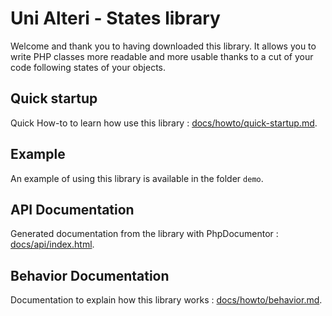 Uni Alteri - States library
===========================

Welcome and thank you to having downloaded this library.
It allows you to write PHP classes more readable and more usable thanks to a cut of your code
following states of your objects.

Quick startup
-------------
Quick How-to to learn how use this library : [docs/howto/quick-startup.md](Startup).

Example
-------
An example of using this library is available in the folder `demo`.

API Documentation
-----------------
Generated documentation from the library with PhpDocumentor : [docs/api/index.html](Open).

Behavior Documentation
----------------------
Documentation to explain how this library works : [docs/howto/behavior.md](Behavior).